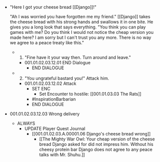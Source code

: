 - "Here I got your cheese bread [[Django]]!"
  
  "Ah I was worried you have forgotten me my friend." [[Django]] takes the cheese bread with his strong hands and swallows it in one bite. He gives you a long look that says everything. "You think you can play games with me? Do you think I would not notice the cheap version you made here? I am sorry but I can't trust you any more. There is no way we agree to a peace treaty like this."
	- 1. "Fine have it your way then. Turn around and leave."
		- 001.01.02.03.12.01 END Dialogue
			- END DIALOGUE
	- 2. "You ungrateful bastard you!" Attack him.
		- 001.01.02.03.12.02 Attack
			- SET ENC
				- Set Encounter to hostile: [[001.01.03.03 The Rats]]
			- #InspirationBarbarian
			- END DIALOGUE
- 001.01.02.03.12.03 Wrong delivery
	- ALWAYS
		- UPDATE Player Quest Journal
			- [[001.01.02.03.A.00001.06 Django's cheese bread wrong]]
				- [[The Mighty War Owl: Your cheap version of the cheese bread Django asked for did not impress him. Without his cheesy protein bar Django does not agree to any peace talks with Mr. Shuhu.]]